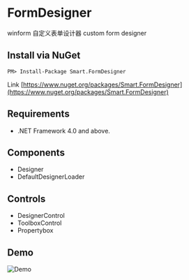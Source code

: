 # FormDesigner
winform 自定义表单设计器 custom form designer

Install via NuGet
------------
```
PM> Install-Package Smart.FormDesigner
```
Link [https://www.nuget.org/packages/Smart.FormDesigner](https://www.nuget.org/packages/Smart.FormDesigner)

Requirements
------------
* .NET Framework 4.0 and above.

Components
------------
  * Designer
  * DefaultDesignerLoader

Controls
------------
* DesignerControl
* ToolboxControl
* Propertybox

Demo
------------
![Demo](https://github.com/SmallAnts/FormDesigner.Demo/blob/master/images/demo1.png)
